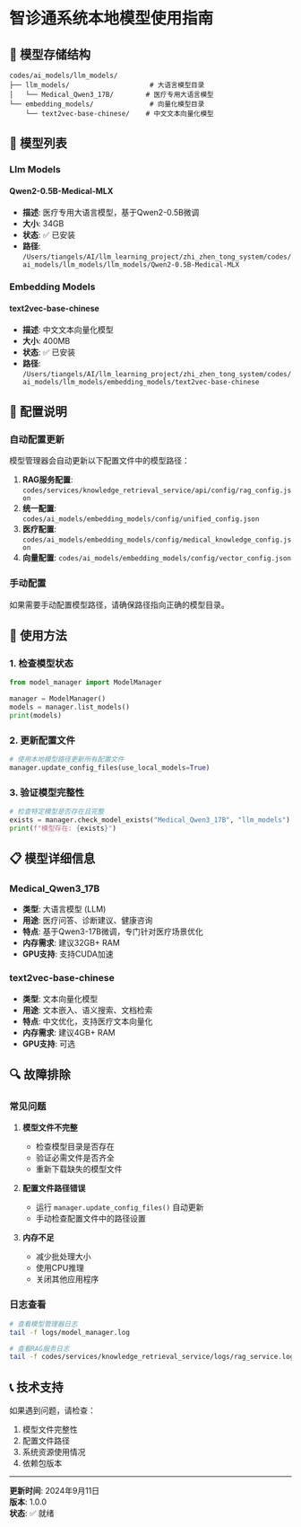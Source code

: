 # 智诊通系统本地模型使用指南

## 📁 模型存储结构

```
codes/ai_models/llm_models/
├── llm_models/                    # 大语言模型目录
│   └── Medical_Qwen3_17B/        # 医疗专用大语言模型
└── embedding_models/              # 向量化模型目录
    └── text2vec-base-chinese/    # 中文文本向量化模型
```

## 🤖 模型列表

### Llm Models

#### Qwen2-0.5B-Medical-MLX
- **描述**: 医疗专用大语言模型，基于Qwen2-0.5B微调
- **大小**: 34GB
- **状态**: ✅ 已安装
- **路径**: `/Users/tiangels/AI/llm_learning_project/zhi_zhen_tong_system/codes/ai_models/llm_models/llm_models/Qwen2-0.5B-Medical-MLX`

### Embedding Models

#### text2vec-base-chinese
- **描述**: 中文文本向量化模型
- **大小**: 400MB
- **状态**: ✅ 已安装
- **路径**: `/Users/tiangels/AI/llm_learning_project/zhi_zhen_tong_system/codes/ai_models/llm_models/embedding_models/text2vec-base-chinese`

## 🔧 配置说明

### 自动配置更新

模型管理器会自动更新以下配置文件中的模型路径：

1. **RAG服务配置**: `codes/services/knowledge_retrieval_service/api/config/rag_config.json`
2. **统一配置**: `codes/ai_models/embedding_models/config/unified_config.json`
3. **医疗配置**: `codes/ai_models/embedding_models/config/medical_knowledge_config.json`
4. **向量配置**: `codes/ai_models/embedding_models/config/vector_config.json`

### 手动配置

如果需要手动配置模型路径，请确保路径指向正确的模型目录。

## 🚀 使用方法

### 1. 检查模型状态

```python
from model_manager import ModelManager

manager = ModelManager()
models = manager.list_models()
print(models)
```

### 2. 更新配置文件

```python
# 使用本地模型路径更新所有配置文件
manager.update_config_files(use_local_models=True)
```

### 3. 验证模型完整性

```python
# 检查特定模型是否存在且完整
exists = manager.check_model_exists("Medical_Qwen3_17B", "llm_models")
print(f"模型存在: {exists}")
```

## 📋 模型详细信息

### Medical_Qwen3_17B

- **类型**: 大语言模型 (LLM)
- **用途**: 医疗问答、诊断建议、健康咨询
- **特点**: 基于Qwen3-17B微调，专门针对医疗场景优化
- **内存需求**: 建议32GB+ RAM
- **GPU支持**: 支持CUDA加速

### text2vec-base-chinese

- **类型**: 文本向量化模型
- **用途**: 文本嵌入、语义搜索、文档检索
- **特点**: 中文优化，支持医疗文本向量化
- **内存需求**: 建议4GB+ RAM
- **GPU支持**: 可选

## 🔍 故障排除

### 常见问题

1. **模型文件不完整**
   - 检查模型目录是否存在
   - 验证必需文件是否齐全
   - 重新下载缺失的模型文件

2. **配置文件路径错误**
   - 运行 `manager.update_config_files()` 自动更新
   - 手动检查配置文件中的路径设置

3. **内存不足**
   - 减少批处理大小
   - 使用CPU推理
   - 关闭其他应用程序

### 日志查看

```bash
# 查看模型管理器日志
tail -f logs/model_manager.log

# 查看RAG服务日志
tail -f codes/services/knowledge_retrieval_service/logs/rag_service.log
```

## 📞 技术支持

如果遇到问题，请检查：
1. 模型文件完整性
2. 配置文件路径
3. 系统资源使用情况
4. 依赖包版本

---

**更新时间**: 2024年9月11日  
**版本**: 1.0.0  
**状态**: ✅ 就绪

